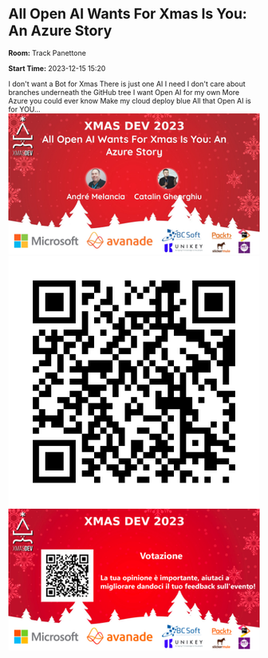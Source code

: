 # All Open AI Wants For Xmas Is You: An Azure Story
**Room:** Track Panettone

**Start Time:** 2023-12-15 15:20

I don't want a Bot for Xmas
There is just one AI I need
I don't care about branches underneath the GitHub tree
I want Open AI for my own
More Azure you could ever know
Make my cloud deploy blue
All that Open AI is for YOU...
![Banner](room1_15_20.jpeg 'SessionBanner')
![QR](qr.png 'Qr')
![Voting Banner](VotingBanner.png 'Voting Banner')

